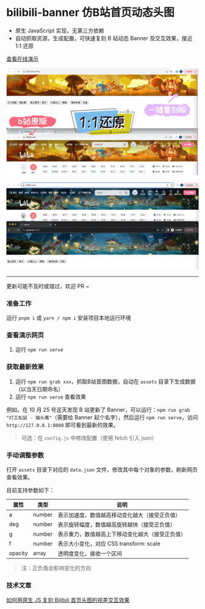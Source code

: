 <!--
 * @Author: ShawnPhang
 * @Date: 2023-10-03 22:51:33
 * @Description:  
 * @LastEditors: ShawnPhang <https://m.palxp.cn>
 * @LastEditTime: 2023-11-17 11:02:19
-->

# bilibili-banner 仿B站首页动态头图

- 原生 JavaScript 实现，无第三方依赖
- 自动抓取资源，生成配置，可快速复刻 B 站动态 Banner 及交互效果，接近 1:1 还原

[查看在线演示](https://gityua.github.io/bilibili-banner/)

![](./preview0.png)

![](./preview1.png)

------

更新可能不及时或错过，欢迎 PR ~

### 准备工作

运行 `pnpm i` 或 `yarn / npm i` 安装项目本地运行环境

### 查看演示网页

1. 运行 `npm run serve`

### 获取最新效果

1. 运行 `npm run grab xxx`，抓取B站首图数据，自动在 `assets` 目录下生成数据（以当天日期命名）
2. 运行 `npm run serve` 查看效果

例如，在 10 月 25 号这天发现 B 站更新了 Banner，可以运行：`npm run grab "打工松鼠 - 猫头鹰"`（需要给 Banner 起个名字），然后运行 `npm run serve`，访问 `http://127.0.0.1:8080` 即可看到最新的效果。

> 可选：在 `config.js` 中修改配置（使用 fetch 引入 json）

### 手动调整参数

打开 `assets` 目录下对应的 `data.json` 文件，修改其中每个对象的参数，刷新网页查看效果。

目前支持参数如下：

| 属性 | 类型 | 说明 |
| --- | --- | --- |
| a | number | 表示加速度，数值越高移动变化越大（接受正负值） |
| deg | number | 表示旋转幅度，数值越高旋转越快（接受正负值） |
| g | number | 表示重力，数值越高上下移动变化越大（接受正负值） |
| f | number | 表示大小变化，对应 CSS transform: scale |
| opacity | array | 透明度变化，接收一个区间 |

> 注：正负值会影响变化的方向

### 技术文章

[如何用原生 JS 复刻 Bilibili 首页头图的视差交互效果](https://juejin.cn/post/7269385060611997711)
